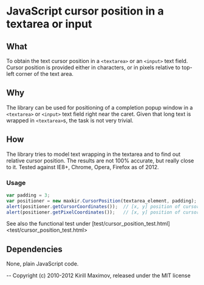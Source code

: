 JavaScript cursor position in a textarea or input
=================================================

What
----
  To obtain the text cursor position in a `<textarea>` or an `<input>` text field.
  Cursor position is provided either in characters, or in pixels relative to top-left corner of the text area.

Why
---
  The library can be used for positioning of a completion popup window in a `<textarea>` or `<input>` text field right
  near the caret. Given that long text is wrapped in `<textarea>`s, the task is not very trivial.

How
---
  The library tries to model text wrapping in the textarea and to find out relative cursor position.
  The results are not 100% accurate, but really close to it. Tested against IE8+, Chrome, Opera, Firefox as of 2012.

### Usage

```js
var padding = 3;
var positioner = new maxkir.CursorPosition(textarea_element, padding);
alert(positioner.getCursorCoordinates());  // [x, y] position of cursor in textarea in characters
alert(positioner.getPixelCoordinates());   // [x, y] position of cursor in textarea in pixels
```
    
See also the functional test under [test/cursor_position_test.html]<test/cursor_position_test.html>

Dependencies
------------
None, plain JavaScript code.


--
Copyright (c) 2010-2012 Kirill Maximov, released under the MIT license

